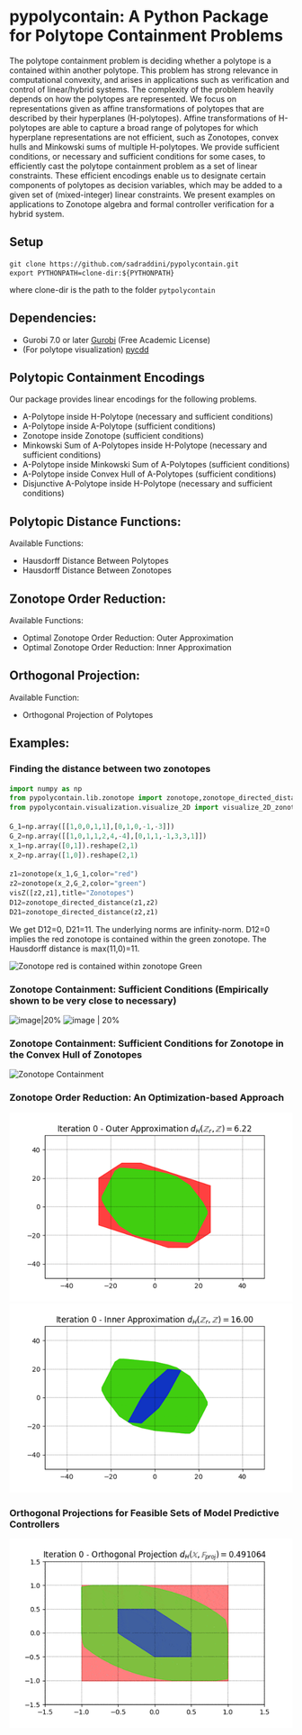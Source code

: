 # pypolycontain: A Python Package for Polytope Containment Problems

The polytope containment problem is deciding whether a polytope is a contained within another polytope.
This problem has strong relevance in computational convexity, and arises in applications such as verification and control of linear/hybrid systems.
The complexity of the problem heavily depends on how the polytopes are represented. 
We focus on representations given as affine transformations of polytopes that are described by their hyperplanes (H-polytopes). 
Affine transformations of H-polytopes are able to capture a broad range of polytopes for which hyperplane representations are not efficient,
 such as Zonotopes, convex hulls and Minkowski sums of multiple H-polytopes.
 We provide sufficient conditions, or necessary and sufficient conditions for some cases,
 to efficiently cast the polytope containment problem as a set of linear constraints.
 These efficient encodings enable us to designate certain components of  polytopes as decision variables,
 which may be added to a given set of (mixed-integer) linear constraints. 
We present examples on applications to Zonotope algebra and formal controller verification for a hybrid system.

## Setup
```
git clone https://github.com/sadraddini/pypolycontain.git
export PYTHONPATH=clone-dir:${PYTHONPATH}
```
where clone-dir is the path to the folder `pytpolycontain`

## Dependencies:
* Gurobi 7.0 or later [Gurobi](https://gurobi.com) (Free Academic License)
* (For polytope visualization) [pycdd](https://pycddlib.readthedocs.io/en/latest/index.html)


## Polytopic Containment Encodings
Our package provides linear encodings for the following problems.
* A-Polytope inside H-Polytope (necessary and sufficient conditions)
* A-Polytope inside A-Polytope (sufficient conditions)
* Zonotope inside Zonotope (sufficient conditions)
* Minkowski Sum of A-Polytopes inside H-Polytope (necessary and sufficient conditions)
* A-Polytope inside Minkowski Sum of A-Polytopes (sufficient conditions)
* A-Polytope inside Convex Hull of A-Polytopes (sufficient conditions)
* Disjunctive A-Polytope inside H-Polytope (necessary and sufficient conditions)

## Polytopic Distance Functions:
Available Functions:
* Hausdorff Distance Between Polytopes
* Hausdorff Distance Between Zonotopes

## Zonotope Order Reduction:
Available Functions:
* Optimal Zonotope Order Reduction: Outer Approximation
* Optimal Zonotope Order Reduction: Inner Approximation

## Orthogonal Projection:
Available Function:
* Orthogonal Projection of Polytopes

## Examples:

### Finding the distance between two zonotopes
```python
import numpy as np
from pypolycontain.lib.zonotope import zonotope,zonotope_directed_distance
from pypolycontain.visualization.visualize_2D import visualize_2D_zonotopes as visZ

G_1=np.array([[1,0,0,1,1],[0,1,0,-1,-3]])
G_2=np.array([[1,0,1,1,2,4,-4],[0,1,1,-1,3,3,1]])
x_1=np.array([0,1]).reshape(2,1)
x_2=np.array([1,0]).reshape(2,1)

z1=zonotope(x_1,G_1,color="red")
z2=zonotope(x_2,G_2,color="green")
visZ([z2,z1],title="Zonotopes")
D12=zonotope_directed_distance(z1,z2)
D21=zonotope_directed_distance(z2,z1) 
```

We get D12=0, D21=11. The underlying norms are infinity-norm. D12=0 implies the red zonotope is contained within the green zonotope. The Hausdorff distance is max(11,0)=11.

![](https://imgur.com/jSO5DaM.png "Zonotope red is contained within zonotope Green")




### Zonotope Containment: Sufficient Conditions (Empirically shown to be very close to necessary)
![image|20%](https://imgur.com/bG5ykUa.png "Zonotope Containment")
![image | 20%](https://imgur.com/bIHKoUI.png "Zonotope Containment")

### Zonotope Containment: Sufficient Conditions for Zonotope in the Convex Hull of Zonotopes
![](https://imgur.com/GHQo7nf.png "Zonotope Containment")

### Zonotope Order Reduction: An Optimization-based Approach
![](tests/figures/zonotope_reduction_outer.gif "Order Reduction - Outer-Approximation")
![](tests/figures/zonotope_reduction_inner.gif "Order Reduction - Inner-Approximation")

### Orthogonal Projections for Feasible Sets of Model Predictive Controllers
![](figures/projection.gif "Orthogonal Projection")
